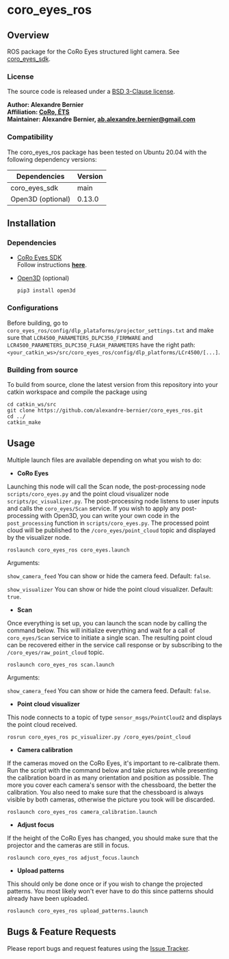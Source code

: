# coro_eyes_ros

## Overview

ROS package for the CoRo Eyes structured light camera. See [coro_eyes_sdk](https://github.com/alexandre-bernier/coro_eyes_sdk).

### License

The source code is released under a [BSD 3-Clause license](coro_eyes_sdk/LICENSE).

<b>Author: Alexandre Bernier <br />
Affiliation: [CoRo, ÉTS](http://en.etsmtl.ca/unites-de-recherche/coro/accueil?lang=en-CA) <br />
Maintainer: Alexandre Bernier, ab.alexandre.bernier@gmail.com</b>

### Compatibility

The coro_eyes_ros package has been tested on Ubuntu 20.04 with the following dependency versions:

| Dependencies | Version |
| --- | --- |
| coro_eyes_sdk | main |
| Open3D (optional) | 0.13.0 |

## Installation

### Dependencies
    
- [CoRo Eyes SDK](https://github.com/alexandre-bernier/coro_eyes_sdk) <br />
    Follow instructions [<b>here</b>](https://github.com/alexandre-bernier/coro_eyes_sdk/blob/main/README.md).
    
- [Open3D](http://www.open3d.org/) (optional)

      pip3 install open3d

### Configurations

Before building, go to `coro_eyes_ros/config/dlp_plataforms/projector_settings.txt` and make sure that
`LCR4500_PARAMETERS_DLPC350_FIRMWARE` and `LCR4500_PARAMETERS_DLPC350_FLASH_PARAMETERS` have the right path:
`<your_catkin_ws>/src/coro_eyes_ros/config/dlp_platforms/LCr4500/[...]`.

### Building from source

To build from source, clone the latest version from this repository into your catkin workspace and compile the package using

	cd catkin_ws/src
	git clone https://github.com/alexandre-bernier/coro_eyes_ros.git
	cd ../
	catkin_make

## Usage

Multiple launch files are available depending on what you wish to do:

- <b>CoRo Eyes</b>

Launching this node will call the Scan node, the post-processing node `scripts/coro_eyes.py` and the point cloud
visualizer node `scripts/pc_visualizer.py`. The post-processing node listens to user inputs and calls the `coro_eyes/Scan` service. If you wish
to apply any post-processing with Open3D, you can write your own code in the `post_processing` function in
`scripts/coro_eyes.py`. The processed point cloud will be published to the `/coro_eyes/point_cloud` topic and displayed
by the visualizer node.

    roslaunch coro_eyes_ros coro_eyes.launch

Arguments:

`show_camera_feed` You can show or hide the camera feed. Default: `false`.

`show_visualizer` You can show or hide the point cloud visualizer. Default: `true`.

- <b>Scan</b>

Once everything is set up, you can launch the scan node by calling the command below. This will initialize everything
and wait for a call of `coro_eyes/Scan` service to initiate a single scan. The resulting point cloud can be recovered
either in the service call response or by subscribing to the `/coro_eyes/raw_point_cloud` topic.

    roslaunch coro_eyes_ros scan.launch

Arguments:

`show_camera_feed` You can show or hide the camera feed. Default: `false`.

- <b>Point cloud visualizer</b>

This node connects to a topic of type `sensor_msgs/PointCloud2` and displays the point cloud received.

    rosrun coro_eyes_ros pc_visualizer.py /coro_eyes/point_cloud

- <b>Camera calibration</b>

If the cameras moved on the CoRo Eyes, it's important to re-calibrate them. Run the script with the command below and
take pictures while presenting the calibration board in as many orientation and position as possible.
The more you cover each camera's sensor with the chessboard, the better the calibration. You also need to make sure
that the chessboard is always visible by both cameras, otherwise the picture you took will be discarded.

    roslaunch coro_eyes_ros camera_calibration.launch

- <b>Adjust focus</b>

If the height of the CoRo Eyes has changed, you should make sure that the projector and the cameras are still in focus.

    roslaunch coro_eyes_ros adjust_focus.launch

- <b>Upload patterns</b>

This should only be done once or if you wish to change the projected patterns.
You most likely won't ever have to do this since patterns should already have been uploaded.
    
    roslaunch coro_eyes_ros upload_patterns.launch

## Bugs & Feature Requests

Please report bugs and request features using the [Issue Tracker](https://github.com/alexandre-bernier/coro_eyes_ros/issues).

